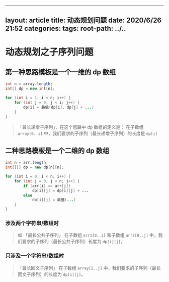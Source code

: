 ---
layout: article
title: 动态规划问题
date: 2020/6/26 21:52
categories:
tags:
root-path: ../..
----------------

# 动态规划之子序列问题

## 第一种思路模板是一个一维的 dp 数组

```java
int n = array.length;
int[] dp = new int[n];

for (int i = 1; i < n; i++) {
    for (int j = 0; j < i; j++) {
        dp[i] = 最值(dp[i], dp[j] + ...)
    }
}
```
>「最长递增子序列」，在这个思路中 dp 数组的定义是：
> 在子数组 `array[0..i]` 中，我们要求的子序列（最长递增子序列）的长度是 `dp[i]`

## 二种思路模板是一个二维的 dp 数组

```java
int n = arr.length;
int[][] dp = new dp[n][n];

for (int i = 0; i < n; i++) {
    for (int j = 0; j < n; j++) {
        if (arr[i] == arr[j]) 
            dp[i][j] = dp[i][j] + ...
        else
            dp[i][j] = 最值(...)
    }
}
```

### 涉及两个字符串/数组时

> 如 「最长公共子序列」
> 在子数组 `arr1[0..i]` 和子数组 `arr2[0..j]` 中，我们要求的子序列（最长公共子序列）长度为 `dp[i][j]`。

### 只涉及一个字符串/数组时

> 「最长回文子序列」
> 在子数组 `array[i..j]` 中，我们要求的子序列（最长回文子序列）的长度为 `dp[i][j]`。
